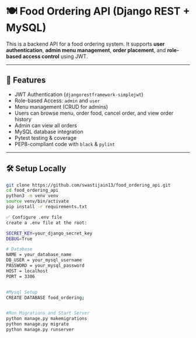 # 🍽️ Food Ordering API (Django REST + MySQL)

This is a backend API for a food ordering system. It supports **user authentication**, **admin menu management**, **order placement**, and **role-based access control** using JWT.

---

## 🚀 Features

- JWT Authentication (`djangorestframework-simplejwt`)
- Role-based Access: `admin` and `user`
- Menu management (CRUD for admins)
- Users can browse menu, order food, cancel order, and view order history
- Admin can view all orders
- MySQL database integration
- Pytest testing & coverage
- PEP8-compliant code with `black` & `pylint`

---

## 🛠️ Setup Locally

```bash
git clone https://github.com/swastijain13/food_ordering_api.git
cd food_ordering_api
python3 -m venv venv
source venv/bin/activate
pip install -r requirements.txt

✅ Configure .env file
create a .env file at the root:

SECRET_KEY=your_django_secret_key
DEBUG=True

# Database
NAME = your_database_name
DB_USER = your_mysql_username
PASSWORD = your_mysql_password
HOST = localhost
PORT = 3306


#Mysql Setup
CREATE DATABASE food_ordering;


#Run Migrations and Start Server
python manage.py makemigrations
python manage.py migrate
python manage.py runserver